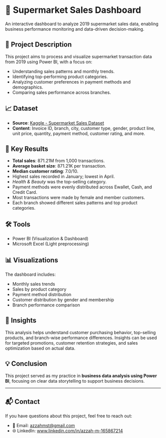 # 🛒 Supermarket Sales Dashboard

An interactive dashboard to analyze 2019 supermarket sales data, enabling business performance monitoring and data-driven decision-making.

## 📌 Project Description

This project aims to process and visualize supermarket transaction data from 2019 using Power BI, with a focus on:
- Understanding sales patterns and monthly trends.
- Identifying top-performing product categories.
- Analyzing customer preferences in payment methods and demographics.
- Comparing sales performance across branches.

## 📈 Dataset

- **Source**: [Kaggle - Supermarket Sales Dataset](https://www.kaggle.com/datasets/mohamedelaziz/supermarket-sales)
- **Content**: Invoice ID, branch, city, customer type, gender, product line, unit price, quantity, payment method, customer rating, and more.

## 🚀 Key Results

- **Total sales**: 871.21M from 1,000 transactions.
- **Average basket size**: 871.21K per transaction.
- **Median customer rating**: 7.0/10.
- Highest sales recorded in January; lowest in April.
- *Health & Beauty* was the top-selling category.
- Payment methods were evenly distributed across Ewallet, Cash, and Credit Card.
- Most transactions were made by female and member customers.
- Each branch showed different sales patterns and top product categories.

## 🛠️ Tools

- Power BI (Visualization & Dashboard)
- Microsoft Excel (Light preprocessing)

## 📊 Visualizations

The dashboard includes:
- Monthly sales trends
- Sales by product category
- Payment method distribution
- Customer distribution by gender and membership
- Branch performance comparison

## 🎯 Insights

This analysis helps understand customer purchasing behavior, top-selling products, and branch-wise performance differences. Insights can be used for targeted promotions, customer retention strategies, and sales optimization based on actual data.


## 💡 Conclusion

This project served as my practice in **business data analysis using Power BI**, focusing on clear data storytelling to support business decisions.

---

## 📬 Contact

If you have questions about this project, feel free to reach out:

- 📧 Email: azzahmst@gmail.com
- 🌐 LinkedIn: www.linkedin.com/in/azzah-m-165867214
